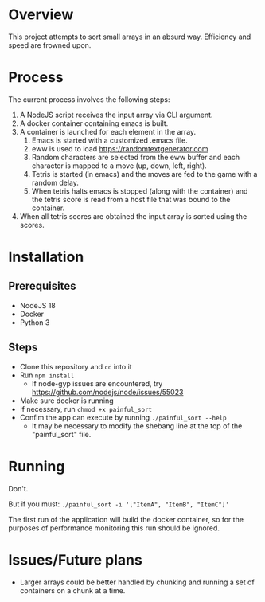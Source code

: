 # Overview
This project attempts to sort small arrays in an absurd way.  Efficiency and speed are frowned upon.

# Process
The current process involves the following steps:
1. A NodeJS script receives the input array via CLI argument.
2. A docker container containing emacs is built.
3. A container is launched for each element in the array.
	1. Emacs is started with a customized .emacs file.
	2. eww is used to load https://randomtextgenerator.com
	3. Random characters are selected from the eww buffer and each character is mapped to a move (up, down, left, right).
	4. Tetris is started (in emacs) and the moves are fed to the game with a random delay.
	5. When tetris halts emacs is stopped (along with the container) and the tetris score is read from a host file that was bound to the container.
4. When all tetris scores are obtained the input array is sorted using the scores.

# Installation
## Prerequisites
* NodeJS 18
* Docker
* Python 3
## Steps
* Clone this repository and `cd` into it
* Run `npm install`
	* If node-gyp issues are encountered, try https://github.com/nodejs/node/issues/55023
* Make sure docker is running
* If necessary, run `chmod +x painful_sort`
* Confim the app can execute by running `./painful_sort --help`
	* It may be necessary to modify the shebang line at the top of the "painful_sort" file.

# Running
Don't.

But if you must:
`./painful_sort -i '["ItemA", "ItemB", "ItemC"]'`

The first run of the application will build the docker container, so for the purposes of performance monitoring this run should be ignored.

# Issues/Future plans
* Larger arrays could be better handled by chunking and running a set of containers on a chunk at a time.
